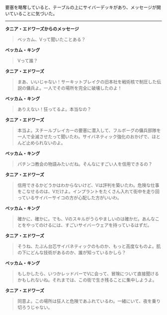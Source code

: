 要塞を略奪していると、テーブルの上にサイバーデッキがあり、メッセージが開いていることに気づいた。

---

**タニア・エドワーズからのメッセージ**

> ベッカム、Vって聞いたことある？

**ベッカム・キング**

> Vって誰？

**タニア・エドワーズ**

> まあ、いいじゃない！サーキットブレイクの旧本社を戦術核で制圧した伝説の傭兵よ。一人でその場所を完全に破壊したのよ！

**ベッカム・キング**

> ありえない！狂ってるよ。本当なの？

**タニア・エドワーズ**

> 本当よ。スチールブレイカーの要塞に潜入して、フルボーグの傭兵部隊を一人で全滅させたって聞いたわ。サイバネティック強化のおかげで、ほとんど止められないのよ。

**ベッカム・キング**

> パチンコ教会の物語みたいだね。そんなにすごい人を信用できるの？

**タニア・エドワーズ**

> 信用できるかどうかはわからないけど、Vは評判を築いたわ。危険な仕事をこなせるのは、Vだけよ。インプラントをたくさん入れて街中を走り回っているサイバーサイコの方が心配した方がいいわ。

**ベッカム・キング**

> 確かに、確かに。でも、Vのスキルがうらやましいのは確かだ。あんなことをやってのけるには、すごいサイバーウェアを持っているはずだ。

**タニア・エドワーズ**

> そうね、たぶん台芯サイバネティックのものか、もっと高度なものよ。肌の下にどんな技術があるのか、誰が知っているかしら？

**ベッカム・キング**

> もしかしたら、いつかレッドバーでVに会って、冒険について直接聞けるかもしれないね。それまでは、この街で生き残ることに集中しようよ。

**タニア・エドワーズ**

> 同意よ。この場所は狂人と危険であふれているわ。一緒にいて、夜を乗り切ろうじゃない。
